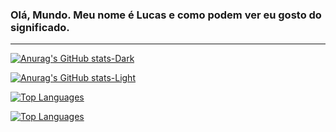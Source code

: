 ### Olá, Mundo. Meu nome é Lucas e como podem ver eu gosto do significado.
******************************************************************************

<div>
  
[![Anurag's GitHub stats-Dark](https://github-readme-stats.vercel.app/api?username=luxlucas&show_icons=true&hide_border=true&include_all_commits=true&theme=github_dark#gh-dark-mode-only)](https://github.com/luxlucas#gh-dark-mode-only)
  
[![Anurag's GitHub stats-Light](https://github-readme-stats.vercel.app/api?locale=pt-br&username=luxlucas&show_icons=true&hide_border=true&include_all_commits=true&theme=default#gh-light-mode-only)](https://github.com/luxlucas#gh-light-mode-only)

[![Top Languages](https://github-readme-stats.vercel.app/api/top-langs/?username=luxlucas&layout=compact&theme=github_dark&hide_border=true#gh-dark-mode-only)](https://github.com/luxlucas#gh-dark-mode-only)

[![Top Languages](https://github-readme-stats.vercel.app/api/top-langs/?username=luxlucas&layout=compact&hide_border=true#gh-light-mode-only)](https://github.com/luxlucas#gh-light-mode-only)

</div>

